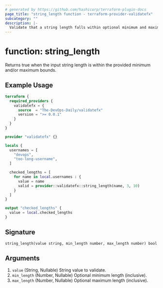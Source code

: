 ```yaml
---
# generated by https://github.com/hashicorp/terraform-plugin-docs
page_title: "string_length function - terraform-provider-validatefx"
subcategory: ""
description: |-
  Validate that a string length falls within optional minimum and maximum bounds.
---
```


# function: string_length

Returns true when the input string length is within the provided minimum and/or maximum bounds.

## Example Usage

```terraform
terraform {
  required_providers {
    validatefx = {
      source  = "The-DevOps-Daily/validatefx"
      version = ">= 0.0.1"
    }
  }
}

provider "validatefx" {}

locals {
  usernames = [
    "devops",
    "too-long-username",
  ]

  checked_lengths = [
    for name in local.usernames : {
      value = name
      valid = provider::validatefx::string_length(name, 3, 10)
    }
  ]
}

output "checked_lengths" {
  value = local.checked_lengths
}
```

## Signature

<!-- signature generated by tfplugindocs -->
```text
string_length(value string, min_length number, max_length number) bool
```

## Arguments

<!-- arguments generated by tfplugindocs -->
1. `value` (String, Nullable) String value to validate.
1. `min_length` (Number, Nullable) Optional minimum length (inclusive).
1. `max_length` (Number, Nullable) Optional maximum length (inclusive).

